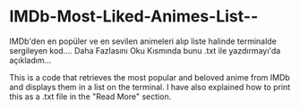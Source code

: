 # IMDb-Most-Liked-Animes-List--
IMDb'den en popüler ve en sevilen animeleri alıp liste halinde terminalde sergileyen kod.... Daha Fazlasını Oku Kısmında bunu .txt ile yazdırmayı'da açıkladım...

This is a code that retrieves the most popular and beloved anime from IMDb and displays them in a list on the terminal. I have also explained how to print this as a .txt file in the "Read More" section.

